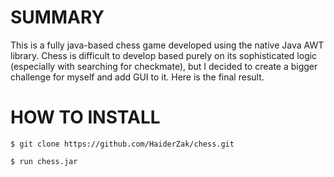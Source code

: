 # SUMMARY

This is a fully java-based chess game developed using the native Java AWT library. Chess is difficult to develop based purely on its sophisticated logic (especially with searching for checkmate), but I decided to create a bigger challenge for myself and add GUI to it. Here is the final result.

# HOW TO INSTALL

``` 
$ git clone https://github.com/HaiderZak/chess.git

$ run chess.jar
```

